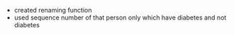 - created renaming function 
- used sequence number of that person only which have diabetes and not diabetes
